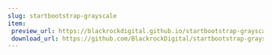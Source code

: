 ```yaml
---
slug: startbootstrap-grayscale
item:
 preview_url: https://blackrockdigital.github.io/startbootstrap-grayscale/
 download_url: https://github.com/BlackrockDigital/startbootstrap-grayscale/archive/gh-pages.zip
---
```

